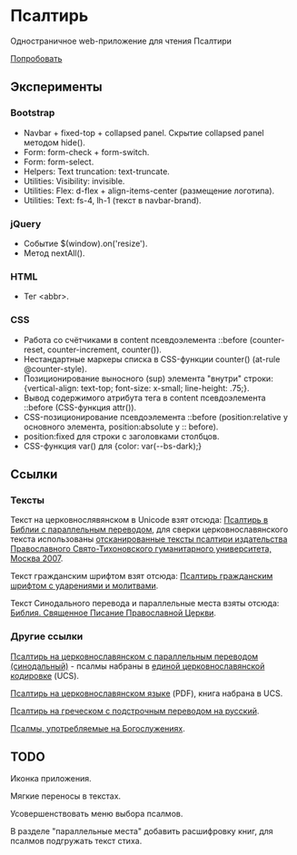 # Псалтирь

Одностраничное web-приложение для чтения Псалтири

[Попробовать](https://rawgit.com/proldapru/bootstrap-experiments/main/psalter/)

## Эксперименты

### Bootstrap
- Navbar + fixed-top + collapsed panel. Скрытие collapsed panel методом hide().
- Form: form-check + form-switch.
- Form: form-select.
- Helpers: Text truncation: text-truncate.
- Utilities: Visibility: invisible.
- Utilities: Flex: d-flex + align-items-center (размещение логотипа).
- Utilities: Text: fs-4, lh-1 (текст в navbar-brand).

### jQuery
- Событие $(window).on('resize').
- Метод nextAll().

### HTML
- Тег &lt;abbr&gt;.

### CSS
- Работа со счётчиками в content псевдоэлемента ::before (counter-reset, counter-increment, counter()).
- Нестандартные маркеры списка в CSS-функции counter() (at-rule @counter-style).
- Позиционирование выносного (sup) элемента "внутри" строки: {vertical-align: text-top; font-size: x-small; line-height: .75;}.
- Вывод содержимого атрибута тега в content псевдоэлемента ::before (CSS-функция attr()).
- CSS-позиционирование псевдоэлемента ::before (position:relative у основного элемента, position:absolute у :: before).
- position:fixed для строки с заголовками столбцов.
- CSS-функция var() для {color: var(--bs-dark);}

## Ссылки
### Тексты
Текст на церковнослявянском в Unicode взят отсюда: [Псалтирь в Библии с параллельным переводом](https://azbyka.ru/biblia/?Ps.1&utfcs), для сверки церковнославянского текста использованы [отсканированные тексты псалтири издательства Православного Свято-Тихоновского гуманитарного университета, Москва 2007](http://www.wco.ru/biblio/books/psalter/Main.htm).

Текст гражданским шрифтом взят отсюда: [Псалтирь гражданским шрифтом с ударениями и молитвами](https://azbyka.ru/molitvoslov/psaltir-po-kafizmam.html).

Текст Синодального перевода и параллельные места взяты отсюда: [Библия. Священное Писание Православной Церкви](https://sancti.ru/patr/hs/bible/22ps01.html).

### Другие ссылки
[Псалтирь на церковнославянском с параллельным переводом (синодальный)](http://wiki.orthodic.org/%D0%9F%D1%81%D0%B0%D0%BB%D1%82%D0%B8%D1%80%D1%8C) - псалмы набраны в [единой церковнославянской кодировке](http://irmologion.ru/ucsenc/ucslay8.html) (UCS).

[Псалтирь на церковнославянском языке](http://prav-book.ru/db/books/254/%D0%9F%D1%81%D0%B0%D0%BB%D1%82%D0%B8%D1%80%D1%8C%20%D0%BD%D0%B0%20%D1%86%D0%B5%D1%80%D0%BA%D0%BE%D0%B2%D0%BD%D0%BE-%D1%81%D0%BB%D0%B0%D0%B2%D1%8F%D0%BD%D1%81%D0%BA%D0%BE%D0%BC%20%D1%8F%D0%B7%D1%8B%D0%BA%D0%B5%20-%202010.pdf) (PDF), книга набрана в UCS.

[Псалтирь на греческом с подстрочным переводом на русский](https://manuscript-bible.ru/OT/Ps.html).

[Псалмы, употребляемые на Богослужениях](https://www.molitvoslov.com/text871.htm).

## TODO
Иконка приложения.

Мягкие переносы в текстах.

Усовершенствовать меню выбора псалмов.

В разделе "параллельные места" добавить расшифровку книг, для псалмов подгружать текст стиха.